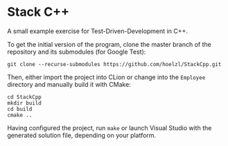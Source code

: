 # Stack C++

A small example exercise for Test-Driven-Development in C++.

To get the initial version of the program, clone the master branch of the repository and its submodules (for Google Test):

    git clone --recurse-submodules https://github.com/hoelzl/StackCpp.git

Then, either import the project into CLion or change into the `Employee` directory and manually build it with CMake:

    cd StackCpp
    mkdir build
    cd build
    cmake .. 

Having configured the project, run `make` or launch Visual Studio with the generated solution file, depending on your platform.
